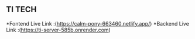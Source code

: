 ## TI TECH

*Fontend Live Link :(https://calm-pony-663460.netlify.app/)
*Backend Live Link :(https://ti-server-585b.onrender.com)
